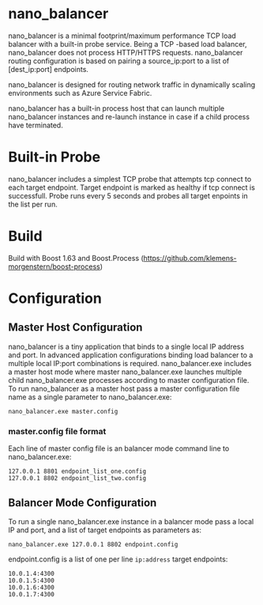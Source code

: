 nano_balancer
=============

nano_balancer is a minimal footprint/maximum performance TCP load balancer with a built-in probe service.
Being a TCP -based load balancer, nano_balancer does not process HTTP/HTTPS requests. 
nano_balancer routing configuration is based on pairing a source_ip:port to a list of [dest_ip:port] endpoints.

nano_balancer is designed for routing network traffic in dynamically scaling environments such as Azure Service Fabric.

nano_balancer has a built-in process host that can launch multiple nano_balancer instances and re-launch instance in case if a child process have terminated.

# Built-in Probe
nano_balancer includes a simplest TCP probe that attempts tcp connect to each target endpoint.
Target endpoint is marked as healthy if tcp connect is successfull.
Probe runs every 5 seconds and probes all target enpoints in the list per run.

# Build
Build with Boost 1.63 and Boost.Process (https://github.com/klemens-morgenstern/boost-process)

# Configuration
## Master Host Configuration
nano_balancer is a tiny application that binds to a single local IP address and port. In advanced application configurations binding load balancer to a multiple local IP:port combinations is required.
nano_balancer.exe includes a master host mode where master nano_balancer.exe launches multiple child nano_balancer.exe processes according to master configuration file.
To run nano_balancer as a master host pass a master configuration file name as a single parameter to nano_balancer.exe:

```
nano_balancer.exe master.config
```
### master.config file format
Each line of master config file is an balancer mode command line to nano_balancer.exe:
```
127.0.0.1 8801 endpoint_list_one.config
127.0.0.1 8802 endpoint_list_two.config
```

## Balancer Mode Configuration
To run a single nano_balancer.exe instance in a balancer mode pass a local IP and port, and a list of target endpoints as parameters as:
```
nano_balancer.exe 127.0.0.1 8802 endpoint.config
```
endpoint.config is a list of one per line `ip:address` target endpoints:
```
10.0.1.4:4300
10.0.1.5:4300
10.0.1.6:4300
10.0.1.7:4300
```
